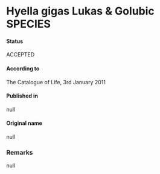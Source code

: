 # Hyella gigas Lukas & Golubic SPECIES

#### Status
ACCEPTED

#### According to
The Catalogue of Life, 3rd January 2011

#### Published in
null

#### Original name
null

### Remarks
null